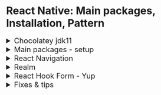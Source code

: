 <h1>React Native: Main packages, Installation, Pattern</h1>

<details>
<summary style='font-size: 20px'>Chocolatey jdk11</summary>

Setup

```js
// -https://chocolatey.org/install

// In powershell:
// Set-ExecutionPolicy Bypass -Scope Process -Force; [System.Net.ServicePointManager]::SecurityProtocol = [System.Net.ServicePointManager]::SecurityProtocol -bor 3072; iex ((New-Object System.Net.WebClient).DownloadString('https://community.chocolatey.org/install.ps1'))

// choco install -y nodejs-lts openjdk11

// -Install Android SDK
// -Configure the ANDROID_HOME environment variable
// https://reactnative.dev/docs/environment-setup
// -Test in powershell:
// Get-ChildItem -Path Env:\

// npx react-native

// -Connect usb
// -Give developpers options and set Files share mode
// adb devices

// npx react-native init budgetApp --template react-native-template-typescript
// npx react-native run-android
```

</details>

<details>
<summary style='font-size: 20px'>Main packages - setup</summary>

<div style='margin-left: 2rem'>

```js
// npx react-native init MyApp --template react-native-template-typescript
// npx --ignore-existing react-native init MyApp --template react-native-template-typescript
```

<details>
<summary>Vector Icons</summary>

```js
// import Ionicons from 'react-native-vector-icons/Ionicons';
<Ionicons name={"home-sharp"} color={"black"} size={18} style={styles.icon} />
```

android/app/build.gradle

```js
project.ext.vectoricons = [
    iconFontNames: [ 'Ionicons.ttf', 'AntDesign.ttf' ] // Name of the font files you want to copy
]

apply from: "../../node_modules/react-native-vector-icons/fonts.gradle"
```

</details>

<details>
<summary>React Native Chart Kit</summary>

```js
// npm i react-native-chart-kit
// npm install --save react-native-svg
```

</details>

<details>
<summary>Reanimated carousel</summary>

```js
// npm i react-native-reanimated-carousel
// npm i react-native-reanimated
// npx react-native start --reset-cache
// npx react-native run-android
```

</details>

<details>
<summary>Linear Gradient</summary>

```js
// expo install expo-linear-gradient

<LinearGradient
    style={styles.overlay}
    // where the gradient starts and ends
    start={{ x: 0.05, y: 0 }}
    end={{ x: 0.7, y: 0 }}
    //    set the array of colors of the gradient
    colors={[colors.black, "transparent"]}
    // where each colors start
    locations={[0, 1]}
/>
```

</details>

</div>

</details>

<details>
<summary style='font-size: 20px'>React Navigation</summary>
<div style='margin-left: 2rem'>

React navigation - Setup

```js
// npm install @react-navigation/native
// expo install react-native-screens react-native-safe-area-context

// Optionnal but required for tabs
// npm install --save react-native-vector-icons
```

Native stack

```js
// npm i @react-navigation/native-stack
```

<details>
<summary>Tabs</summary>
Bottom-tabs

```js
// npm install @react-navigation/bottom-tabs
// npm install --save react-native-vector-icons
```

Material Bottom-tabs

```js
// npm install @react-navigation/material-bottom-tabs
```

Material Top-tabs

```js
// npm install @react-navigation/material-top-tabs react-native-tab-view
// npm install react-native-pager-view ??
```

</details>

<details>
<summary>Drawer</summary>

```js
// npm install @react-navigation/native @react-navigation/native-stack react-native-screens react-native-safe-area-context
// npm install @react-navigation/drawer
// expo install react-native-gesture-handler react-native-reanimated

//  - At the top of the app: App.js =>
// import "react-native-gesture-handler";

// expo start --clear
```

babel.config.js

```js
// module.exports = function(api) {
//   api.cache(true);
//   return {
//     presets: ['babel-preset-expo'],
//     plugins: ['react-native-reanimated/plugin'],
//   };
// };
```

</details>

</details>

</div>

</details>

<details>
<summary style='font-size: 20px'>Realm</summary>

<div style='margin-left: 2rem'>

Setup

```js
// npm install realm
// npm i @realm/react

// Create MongoDB account and new cluster

//  npm i -g mongodb-realm-cli // Optionnal?
// Cluster config
// https://www.youtube.com/watch?v=lqo0Yf7lnyg&t=130s
```

</div>

</details>

<details>
<summary style='font-size: 20px'>React Hook Form - Yup</summary>
<div style='margin-left: 2rem'>

```js
// npm install react-hook-form
```

```js
// npm i yup
// npm i @hookform/resolvers
```

</div>

</details>

<details>
<summary style='font-size: 20px'>Fixes & tips</summary>
<div style='margin-left: 2rem'>

<details>
<summary>Android keyboard fix</summary>

app.json

```json
{
    "expo": {
        "android": {
            "softwareKeyboardLayoutMode": "pan"
        }
    }
}
```

</details>

<details>
<summary>Input keyboard type</summary>

```js
//   <TextInput
//   keyboardType={type === "email" ? "email-address" : "default"}
```

```js
// default
// number-pad
// decimal-pad
// numeric
// email-address
// phone-pad
// url
```

iOs only

```js
// ascii-capable
// numbers-and-punctuation
// name-phone-pad
// twitter
// web-search
```

</details>

</div>

</details>
